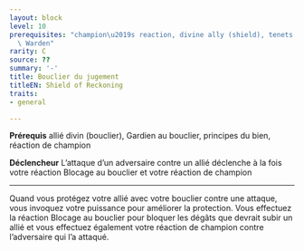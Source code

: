 ```yaml
---
layout: block
level: 10
prerequisites: "champion\u2019s reaction, divine ally (shield), tenets of good, Shield\
  \ Warden"
rarity: C
source: ??
summary: '-'
title: Bouclier du jugement
titleEN: Shield of Reckoning
traits:
- general

---
```


<p><strong>Prérequis</strong>  allié divin (bouclier), Gardien au bouclier, principes du bien, réaction de champion</p>
<p><strong>Déclencheur</strong> L’attaque d’un adversaire contre un allié déclenche à la fois votre réaction Blocage au bouclier et votre réaction de champion</p>
<hr>
<p>Quand vous protégez votre allié avec votre bouclier contre une attaque, vous invoquez votre puissance pour améliorer la protection. Vous effectuez la réaction Blocage au bouclier pour bloquer les dégâts que devrait subir un allié et vous effectuez également votre réaction de champion contre l’adversaire qui l’a attaqué.</p>